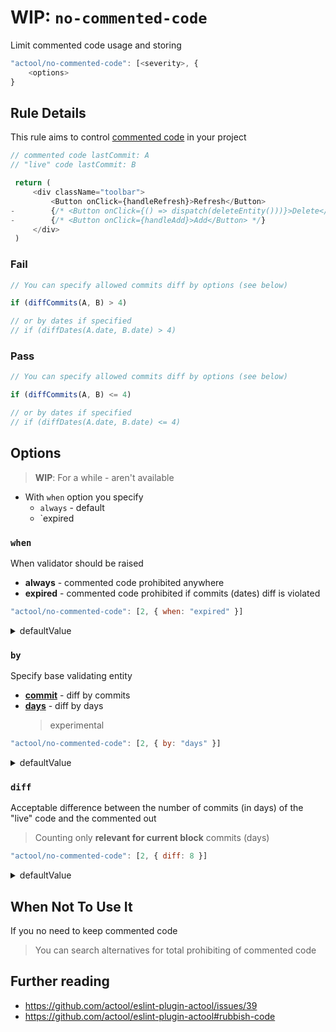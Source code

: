 # WIP: `no-commented-code`

Limit commented code usage and storing

```js
"actool/no-commented-code": [<severity>, {
    <options>
}
```


## Rule Details

This rule aims to control [commented code](https://github.com/actool/eslint-plugin-actool#rubbish-code) in your project

```js
// commented code lastCommit: A 
// "live" code lastCommit: B

 return (
     <div className="toolbar">
         <Button onClick={handleRefresh}>Refresh</Button>
-        {/* <Button onClick={() => dispatch(deleteEntity()))}>Delete</Button> */}
-        {/* <Button onClick={handleAdd}>Add</Button> */}
     </div>
 )
```

### Fail
```js
// You can specify allowed commits diff by options (see below)

if (diffCommits(A, B) > 4)

// or by dates if specified
// if (diffDates(A.date, B.date) > 4)
```

### Pass
```js
// You can specify allowed commits diff by options (see below)

if (diffCommits(A, B) <= 4)

// or by dates if specified
// if (diffDates(A.date, B.date) <= 4)
```


## Options

> **WIP**: For a while - aren't available

- With `when` option you specify 
  + `always` - default
  + `expired

### `when`
When validator should be raised

- **always** - commented code prohibited anywhere
- **expired** - commented code prohibited if commits (dates) diff is violated
  
```js
"actool/no-commented-code": [2, { when: "expired" }]
```
<details>
    <summary>defaultValue</summary>

    "always"
</details>

### `by`
Specify base validating entity
- [**commit**](https://github.com/actool/eslint-plugin-actool/blob/master/docs/how-it-work.md#commit) - diff by commits
- [**days**](https://github.com/actool/eslint-plugin-actool/blob/master/docs/how-it-work.md#days-experimental) - diff by days
  > experimental
  
```js
"actool/no-commented-code": [2, { by: "days" }]
```
<details>
    <summary>defaultValue</summary>

    "commit"
</details>

### `diff`
Acceptable difference between the number of commits (in days) of the "live" code and the commented out

> Counting only **relevant for current block** commits (days)

```js
"actool/no-commented-code": [2, { diff: 8 }]
```
<details>
    <summary>defaultValue</summary>

    4
</details>

## When Not To Use It
If you no need to keep commented code

> You can search alternatives for total prohibiting of commented code

## Further reading
- https://github.com/actool/eslint-plugin-actool/issues/39
- https://github.com/actool/eslint-plugin-actool#rubbish-code

<!-- TODO: add links about problem -->
